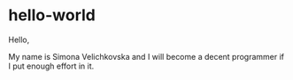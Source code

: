 # hello-world

Hello, 

My name is Simona Velichkovska and I will become a decent programmer if I put enough effort in it.
